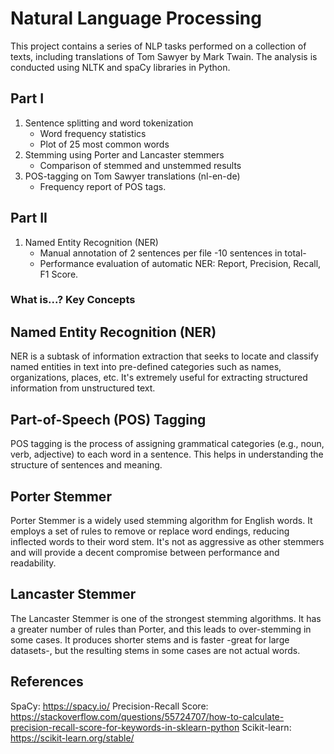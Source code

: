 # Natural Language Processing 

This project contains a series of NLP tasks performed on a collection of texts, including translations of Tom Sawyer by Mark Twain. The analysis is conducted using NLTK and spaCy libraries in Python.

## Part I

1. Sentence splitting and word tokenization
   - Word frequency statistics
   - Plot of 25 most common words
2. Stemming using Porter and Lancaster stemmers
   - Comparison of stemmed and unstemmed results
4. POS-tagging on Tom Sawyer translations (nl-en-de)
   - Frequency report of POS tags.

## Part II

1. Named Entity Recognition (NER)
   - Manual annotation of 2 sentences per file -10 sentences in total-
   - Performance evaluation of automatic NER: Report, Precision, Recall, F1 Score.

### What is...? Key Concepts
## Named Entity Recognition (NER)
NER is a subtask of information extraction that seeks to locate and classify named entities in text into pre-defined categories such as names, organizations, places, etc. It's extremely useful for extracting structured information from unstructured text.

## Part-of-Speech (POS) Tagging
POS tagging is the process of assigning grammatical categories (e.g., noun, verb, adjective) to each word in a sentence. This helps in understanding the structure of sentences and meaning.

## Porter Stemmer
Porter Stemmer is a widely used stemming algorithm for English words. It employs a set of rules to remove or replace word endings, reducing inflected words to their word stem. It's not as aggressive as other stemmers and will provide a decent compromise between performance and readability.

## Lancaster Stemmer
The Lancaster Stemmer is one of the strongest stemming algorithms. It has a greater number of rules than Porter, and this leads to over-stemming in some cases. It produces shorter stems and is faster -great for large datasets-, but the resulting stems in some cases are not actual words.

## References
SpaCy: https://spacy.io/
Precision-Recall Score: https://stackoverflow.com/questions/55724707/how-to-calculate-precision-recall-score-for-keywords-in-sklearn-python
Scikit-learn: https://scikit-learn.org/stable/
